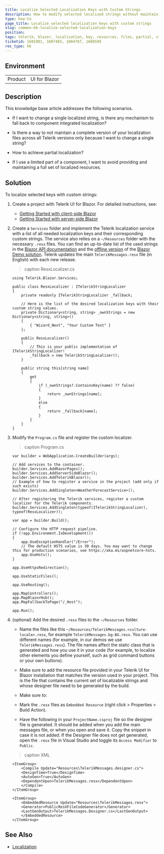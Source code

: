 ```yaml
---
title: Localize Selected Localization Keys with Custom Strings
description: How to modify selected localized strings without maintaining the complete version of the localization resource files
type: how-to
page_title: Localize selected localization keys with custom strings
slug: common-kb-localize-selected-localization-keys
position:
tags: telerik, blazor, localization, key, resources, files, partial, string
ticketid: 1601981, 1607465, 1604787, 1608599
res_type: kb
---
```


## Environment

<table>
    <tbody>
        <tr>
            <td>Product</td>
            <td>UI for Blazor</td>
        </tr>
    </tbody>
</table>

## Description

This knowledge base article addresses the following scenarios.

* If I want to change a single localized string, is there any mechanism to fall back to component integrated localization? 

* Is there a way to not maintain a complete version of your localization files across all Telerik versions only because I want to change a single string? 

* How to achieve partial localization? 

* If I use a limited part of a component, I want to avoid providing and maintaining a full set of localized resources.

## Solution

To localize selected keys with custom strings:

1. Create a project with Telerik UI for Blazor. For detailed instructions, see:
    * [Getting Started with client-side Blazor](slug://getting-started/client-side)
    * [Getting Started with server-side Blazor](slug://getting-started/server-side)
2. Create a `Services` folder and implement the Telerik localization service with a list of all needed localization keys and their corresponding custom strings. The service also relies on a `~/Resources` folder with the necessary `.resx` files. You can find an up-to-date list of the used strings in the [Blazor API documentation](/blazor-ui/api/Telerik.Blazor.Resources.Messages) and the [offline version](https://www.telerik.com/account/my-downloads) of the [Blazor Demo solution](https://demos.telerik.com/blazor-ui). Telerik updates the main `TelerikMessages.resx` file (in English) with each new release.
    >caption ResxLocalizer.cs
    
    <div class="skip-repl"></div>

    ````RAZOR
    using Telerik.Blazor.Services;

    public class ResxLocalizer : ITelerikStringLocalizer
    {
        private readonly ITelerikStringLocalizer _fallback;

        // Here is the list of the desired localization keys with their custom string values.
        private Dictionary<string, string> _ownStrings = new Dictionary<string, string>()
        {
            { "Wizard_Next", "Your Custom Text" }
        };

        public ResxLocalizer()
        {
            // This is your public implementation of ITelerikStringLocalizer!
            _fallback = new TelerikStringLocalizer();
        }

        public string this[string name]
        {
            get
            {
                if (_ownStrings?.ContainsKey(name) ?? false)
                {
                    return _ownStrings[name];
                }
                else
                {
                    return _fallback[name];
                }
            }
        }
    }
    ````
3. Modify the `Program.cs` file and register the custom localizer.
    >caption Program.cs

    <div class="skip-repl"></div>

    ````RAZOR
    var builder = WebApplication.CreateBuilder(args);

    // Add services to the container.
    builder.Services.AddRazorPages();
    builder.Services.AddServerSideBlazor();
    builder.Services.AddTelerikBlazor();
    // Example of how to register a service in the project (add only if such exists)
    builder.Services.AddSingleton<WeatherForecastService>();

    // After registering the Telerik services, register a custom localizer for the Telerik components.
    builder.Services.AddSingleton(typeof(ITelerikStringLocalizer), typeof(ResxLocalizer));

    var app = builder.Build();

    // Configure the HTTP request pipeline.
    if (!app.Environment.IsDevelopment())
    {
        app.UseExceptionHandler("/Error");
        // The default HSTS value is 30 days. You may want to change this for production scenarios, see https://aka.ms/aspnetcore-hsts.
        app.UseHsts();
    }

    app.UseHttpsRedirection();

    app.UseStaticFiles();

    app.UseRouting();

    app.MapControllers();
    app.MapBlazorHub();
    app.MapFallbackToPage("/_Host");

    app.Run();
    ````
4. (optional) Add the desired `.resx` files to the `~/Resources` folder.

    * Name the files like this `~/Resources/TelerikMessages.<culture-locale>.resx`, for example `TelerikMessages.bg-BG.resx`. You can use different names (for example, in our demos we use `TelerikMessages.resx`). The file names affect the static class that is generated and how you use it in your code (for example, to localize other elements you define yourself, such as grid command buttons or your own buttons).

    * Make sure to add the resource file provided in your Telerik UI for Blazor installation that matches the version used in your project. This is the file that contains the current set of localizable strings and whose designer file need to be generated by the build.

    * Make sure to:

    * Mark the `.resx` files as `Embedded Resource` (right click > Properties > Build Action).
    * Have the following in your `ProjectName.csproj` file so the designer file is generated. It should be added when you add the main messages file, or when you open and save it. Copy the snippet in case it is not added. If the Designer file does not get generated, open the `.resx` file in Visual Studio and toggle its `Access Modifier` to `Public`.
    >caption XML

    <div class="skip-repl"></div>

    ````RAZOR
    <ItemGroup>
        <Compile Update="Resources\TelerikMessages.designer.cs">
        <DesignTime>True</DesignTime>
        <AutoGen>True</AutoGen>
        <DependentUpon>TelerikMessages.resx</DependentUpon>
        </Compile>
    </ItemGroup>

    <ItemGroup>
        <EmbeddedResource Update="Resources\TelerikMessages.resx">
        <Generator>PublicResXFileCodeGenerator</Generator>
        <LastGenOutput>TelerikMessages.Designer.cs</LastGenOutput>
        </EmbeddedResource>
    </ItemGroup>
    ````

## See Also

* [Localization](slug://globalization-localization)
